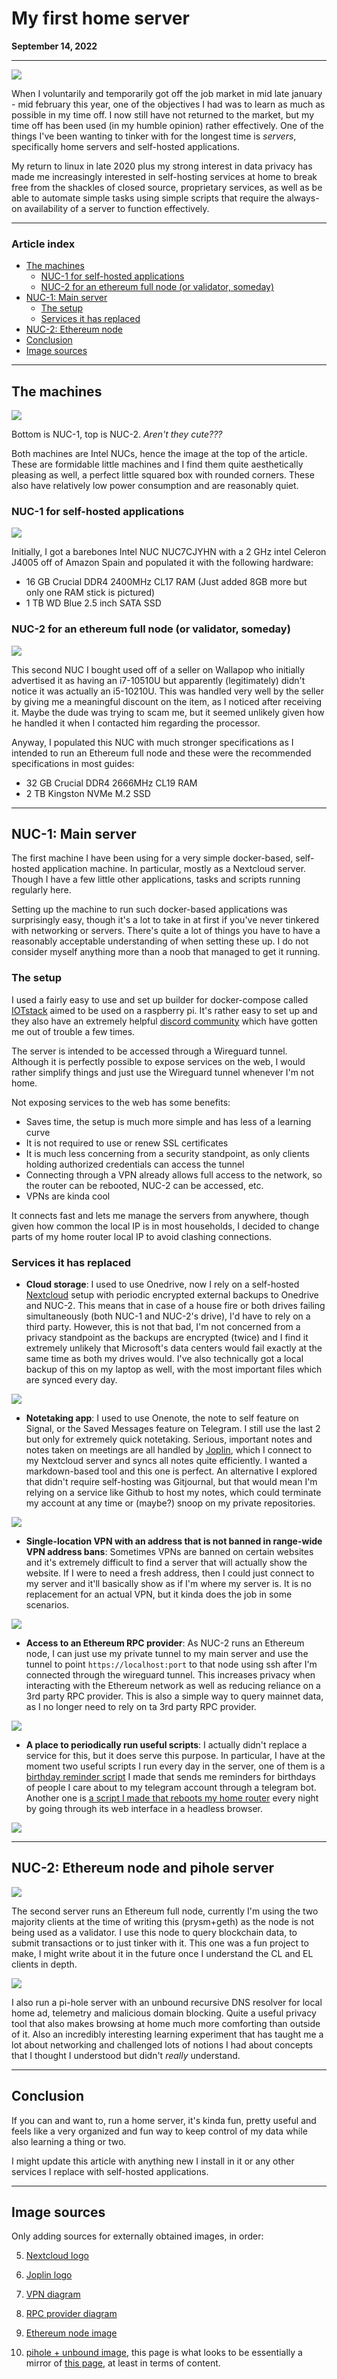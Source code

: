 # My first home server

<div class="date">
<span class="smaller"><b>September 14, 2022</b></span></div>
<div class="centerPosition"><hr></div>

![](assets/intel-my-first-home-server.png)

When I voluntarily and temporarily got off the job market in mid late january - mid february this year, one of the objectives I had was to learn as much as possible in my time off. I now still have not returned to the market, but my time off has been used (in my humble opinion) rather effectively. One of the things I've been wanting to tinker with for the longest time is *servers*, specifically home servers and self-hosted applications.

My return to linux in late 2020 plus my strong interest in data privacy has made me increasingly interested in self-hosting services at home to break free from the shackles of closed source, proprietary services, as well as be able to automate simple tasks using simple scripts that require the always-on availability of a server to function effectively.

***

### Article index

  - [The machines](#the-machines)
    - [NUC-1 for self-hosted applications](#nuc-1-for-self-hosted-applications)
    - [NUC-2 for an ethereum full node (or validator, someday)](#nuc-2-for-an-ethereum-full-node-or-validator-someday)
  - [NUC-1: Main server](#nuc-1)
    - [The setup](#the-setup)
    - [Services it has replaced](#services-it-has-replaced)
  - [NUC-2: Ethereum node](#nuc-2)
  - [Conclusion](#conclusion)
  - [Image sources](#image-sources)


***

## The machines

![](assets/nuc-bros-in-my-hand.jpg)
<figcaption>Bottom is NUC-1, top is NUC-2. <i>Aren't they cute???</i></figcaption>

Both machines are Intel NUCs, hence the image at the top of the article. These are formidable little machines and I find them quite aesthetically pleasing as well, a perfect little squared box with rounded corners. These also have relatively low power consumption and are reasonably quiet.

### NUC-1 for self-hosted applications

![](assets/home-server.jpg)

Initially, I got a barebones Intel NUC NUC7CJYHN with a 2 GHz intel Celeron J4005 off of Amazon Spain and populated it with the following hardware:

- 16 GB Crucial DDR4 2400MHz CL17 RAM (Just added 8GB more but only one RAM stick is pictured)
- 1 TB WD Blue 2.5 inch SATA SSD

### NUC-2 for an ethereum full node (or validator, someday)

![](assets/ethereum-node.jpg)

This second NUC I bought used off of a seller on Wallapop who initially advertised it as having an  i7-10510U but apparently (legitimately) didn't notice it was actually an i5-10210U. This was handled very well by the seller by giving me a meaningful discount on the item, as I noticed after receiving it. Maybe the dude was trying to scam me, but it seemed unlikely given how he handled it when I contacted him regarding the processor.

Anyway, I populated this NUC with much stronger specifications as I intended to run an Ethereum full node and these were the recommended specifications in most guides:

- 32 GB Crucial DDR4 2666MHz CL19 RAM
- 2 TB Kingston NVMe M.2 SSD

***

## NUC-1: Main server

The first machine I have been using for a very simple docker-based, self-hosted application machine. In particular, mostly as a Nextcloud server. Though I have a few little other applications, tasks and scripts running regularly here.

Setting up the machine to run such docker-based applications was surprisingly easy, though it's a lot to take in at first if you've never tinkered with networking or servers. There's quite a lot of things you have to have a reasonably acceptable understanding of when setting these up. I do not consider myself anything more than a noob that managed to get it running.

### The setup

I used a fairly easy to use and set up builder for docker-compose called [IOTstack](https://github.com/SensorsIot/IOTstack) aimed to be used on a raspberry pi. It's rather easy to set up and they also have an extremely helpful [discord community](https://discord.gg/ZpKHnks) which have gotten me out of trouble a few times.

The server is intended to be accessed through a Wireguard tunnel. Although it is perfectly possible to expose services on the web, I would rather simplify things and just use the Wireguard tunnel whenever I'm not home.

Not exposing services to the web has some benefits:

- Saves time, the setup is much more simple and has less of a learning curve
- It is not required to use or renew SSL certificates
- It is much less concerning from a security standpoint, as only clients holding authorized credentials can access the tunnel
- Connecting through a VPN already allows full access to the network, so the router can be rebooted, NUC-2 can be accessed, etc.
- VPNs are kinda cool

It connects fast and lets me manage the servers from anywhere, though given how common the local IP is in most households, I decided to change parts of my home router local IP to avoid clashing connections.

### Services it has replaced


+ **Cloud storage**: I used to use Onedrive, now I rely on a self-hosted [Nextcloud](https://nextcloud.com/) setup with periodic encrypted external backups to Onedrive and NUC-2. This means that in case of a house fire or both drives failing simultaneously (both NUC-1 and NUC-2's drive), I'd have to rely on a third party. However, this is not that bad, I'm not concerned from a privacy standpoint as the backups are encrypted (twice) and I find it extremely unlikely that Microsoft's data centers would fail exactly at the same time as both my drives would. I've also technically got a local backup of this on my laptop as well, with the most important files which are synced every day.
  
<img src="assets/nextcloud.png" class="smaller">


+ **Notetaking app**: I used to use Onenote, the note to self feature on Signal, or the Saved Messages feature on Telegram. I still use the last 2 but only for extremely quick notetaking. Serious, important notes and notes taken on meetings are all handled by [Joplin](https://joplinapp.org/), which I connect to my Nextcloud server and syncs all notes quite efficiently. I wanted a markdown-based tool and this one is perfect. An alternative I explored that didn't require self-hosting was Gitjournal, but that would mean I'm relying on a service like Github to host my notes, which could terminate my account at any time or (maybe?) snoop on my private repositories.
  
<img src="assets/joplin.png" class="smaller">


+ **Single-location VPN with an address that is not banned in range-wide VPN address bans**: Sometimes VPNs are banned on certain websites and it's extremely difficult to find a server that will actually show the website. If I were to need a fresh address, then I could just connect to my server and it'll basically show as if I'm where my server is. It is no replacement for an actual VPN, but it kinda does the job in some scenarios.

<img src="assets/vpn.jpeg">

+ **Access to an Ethereum RPC provider**: As NUC-2 runs an Ethereum node, I can just use my private tunnel to my main server and use the tunnel to point `https://localhost:port` to that node using ssh after I'm connected through the wireguard tunnel. This increases privacy when interacting with the Ethereum network as well as reducing reliance on a 3rd party RPC provider. This is also a simple way to query mainnet data, as I no longer need to rely on ta 3rd party RPC provider.

<img src="assets/rpc-provider.png">

+ **A place to periodically run useful scripts**: I actually didn't replace a service for this, but it does serve this purpose. In particular, I have at the moment two useful scripts I run every day in the server, one of them is a [birthday reminder script](https://github.com/dreth/BdayReminderBot) I made that sends me reminders for birthdays of people I care about to my telegram account through a telegram bot. Another one is [a script I made that reboots my home router](https://github.com/dreth/RouterRebootTool) every night by going through its web interface in a headless browser.

<img src="assets/bday-checker.png">

*** 

## NUC-2: Ethereum node and pihole server

<img src="assets/node.png" class="smaller">

The second server runs an Ethereum full node, currently I'm using the two majority clients at the time of writing this (prysm+geth) as the node is not being used as a validator. I use this node to query blockchain data, to submit transactions or to just tinker with it. This one was a fun project to make, I might write about it in the future once I understand the CL and EL clients in depth.

<img src="assets/pihole_unbound.png">

I also run a pi-hole server with an unbound recursive DNS resolver for local home ad, telemetry and malicious domain blocking. Quite a useful privacy tool that also makes browsing at home much more comforting than outside of it. Also an incredibly interesting learning experiment that has taught me a lot about networking and challenged lots of notions I had about concepts that I thought I understood but didn't _really_ understand.


***

## Conclusion

If you can and want to, run a home server, it's kinda fun, pretty useful and feels like a very organized and fun way to keep control of my data while also learning a thing or two.

I might update this article with anything new I install in it or any other services I replace with self-hosted applications.

***

## Image sources

Only adding sources for externally obtained images, in order:

5. [Nextcloud logo](https://commons.wikimedia.org/wiki/File:Nextcloud_Logo.svg)

6. [Joplin logo](https://en.wikipedia.org/wiki/File:Joplin-icon.svg)

7. [VPN diagram](https://www.atriainnovation.com/en/tutorial-to-create-your-own-vpn/)

8. [RPC provider diagram](https://ethereum.stackexchange.com/questions/93261/difference-between-metamask-and-ethereum-provider)

9. [Ethereum node image](https://ethereum.org/en/run-a-node/)

10. [pihole + unbound image](https://www.brsmedia.in/pi-hole-as-all-around-dns-solution-with-unbound-dns/), this page is what looks to be essentially a mirror of [this page](https://docs.pi-hole.net/guides/dns/unbound/), at least in terms of content.
